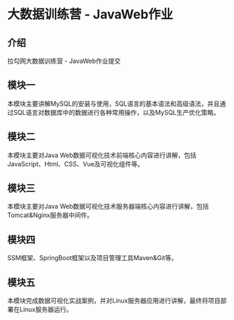 # 大数据训练营 - JavaWeb作业

## 介绍
拉勾网大数据训练营 - JavaWeb作业提交

## 模块一

本模块主要讲解MySQL的安装与使用，SQL语言的基本语法和高级语法，并且通过SQL语言对数据库中的数据进行各种常用操作，以及MySQL生产优化策略。

## 模块二

本模块主要对Java Web数据可视化技术前端核心内容进行讲解，包括JavaScript、Html、CSS、Vue及可视化组件等。

## 模块三

本模块主要对Java Web数据可视化技术服务器端核心内容进行讲解，包括Tomcat&Nginx服务器中间件。

## 模块四

SSM框架、SpringBoot框架以及项目管理工具Maven&Git等。

## 模块五

本模块完成数据可视化实战案例，并对Linux服务器应用进行讲解，最终将项目部署在Linux服务器运行。

